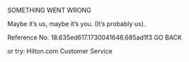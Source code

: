 SOMETHING WENT WRONG

Maybe it’s us, maybe it’s you.
(It’s probably us).

Reference No. 18.635ed617.1730041646.685ad1f3
GO BACK

or try:
Hilton.com Customer Service